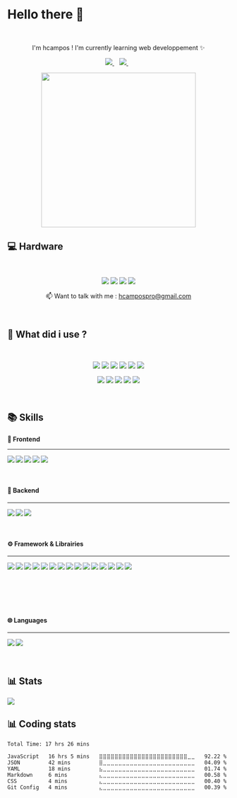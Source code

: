 <h1 align='left'>
  Hello there 👋 
</h1>  

<p align='center'>
  I'm hcampos ! I'm currently learning web developpement ✨
</p>

<p align='center'>
  
  <a target='_blank' href="https://www.linkedin.com/in/hugo-campos-782702203/">
    <img src="https://img.shields.io/badge/linkedin-%230077B5.svg?&style=for-the-badge&logo=linkedin&logoColor=white" />
  </a>&nbsp;&nbsp;
  <a target='_blank' href="mailto:hcampospro@gmail.com">
    <img src="https://img.shields.io/badge/Gmail-D14836?style=for-the-badge&logo=gmail&logoColor=white" />
  </a>&nbsp;&nbsp;
  
</p>

<p align='center'>
  <a href="#"><img src="https://github-readme-stats.vercel.app/api?username=Sakoutecher&show_icons=true&count_private=true&theme=dark" width="350"></a>
</p>

## 💻 Hardware

<br>
<p align='center'>
  <p align='center'>
    <img src="https://img.shields.io/badge/mac%20os-000000?style=for-the-badge&logo=apple&logoColor=white" />
    <img src="https://img.shields.io/badge/Apple%20laptop-333333?style=for-the-badge&logo=apple&logoColor=white" />
    <img src="https://img.shields.io/badge/Intel%20Core_i5_10th-0071C5?style=for-the-badge&logo=intel&logoColor=white" />
    <img src="https://img.shields.io/badge/RAM-8GB-%230071C5.svg?&style=for-the-badge&logoColor=white" />
  </p>
</p>

<p align='center'>
  📫 Want to talk with me : <a href='mailto:hcampospro@gmail.com'>hcampospro@gmail.com</a>
</p>
<br>

## 🔨 What did i use ?

<br>
<p align='center'>
  <img src="https://img.shields.io/badge/Brave-FF1B2D?style=for-the-badge&logo=Brave&logoColor=white" />
  <img src="https://img.shields.io/badge/Discord-5865F2?style=for-the-badge&logo=discord&logoColor=white" />
  <img src="https://img.shields.io/badge/Microsoft_Teams-6264A7?style=for-the-badge&logo=microsoft-teams&logoColor=white" />
  <img src="https://img.shields.io/badge/VSCode-0078D4?style=for-the-badge&logo=visual%20studio%20code&logoColor=white" />
  <img src="https://img.shields.io/badge/Trello-0052CC?style=for-the-badge&logo=trello&logoColor=white" />
  <img src="https://img.shields.io/badge/GIT-E44C30?style=for-the-badge&logo=git&logoColor=white" />
</p>
<p align='center'>
  <img src="https://img.shields.io/badge/Codesandbox-000000?style=for-the-badge&logo=CodeSandbox&logoColor=white" />
  <img src="https://img.shields.io/badge/Notion-000000?style=for-the-badge&logo=notion&logoColor=white" />
  <img src="https://img.shields.io/badge/Codepen-000000?style=for-the-badge&logo=codepen&logoColor=white" />
  <img src="https://img.shields.io/badge/GitHub-100000?style=for-the-badge&logo=github&logoColor=white" />
  <img src="https://img.shields.io/badge/iTerm2-000000?style=for-the-badge&logo=iterm2&logoColor=white" />
</p>
<br>

## 📚 Skills

<h4><strong>👀 Frontend</strong></4><hr>
<img align="left" src="https://img.shields.io/badge/HTML5-E34F26?style=for-the-badge&logo=html5&logoColor=white" />
<img align="left" src="https://img.shields.io/badge/JavaScript-323330?style=for-the-badge&logo=javascript&logoColor=F7DF1E" />
<img align="left" src="https://img.shields.io/badge/TypeScript-007ACC?style=for-the-badge&logo=typescript&logoColor=white" />
<img align="left" src="https://img.shields.io/badge/Sass-CC6699?style=for-the-badge&logo=sass&logoColor=white" />
<img align="left" src="https://img.shields.io/badge/CSS3-1572B6?style=for-the-badge&logo=css3&logoColor=white" />
<br><br><br>

<h4><strong>🔐 Backend</strong></h4><hr>
<img align="left" src="https://img.shields.io/badge/MariaDB-003545?style=for-the-badge&logo=mariadb&logoColor=white" />
<img align="left" src="https://img.shields.io/badge/MySQL-005C84?style=for-the-badge&logo=mysql&logoColor=white" />
<img align="left" src="https://img.shields.io/badge/PHP-777BB4?style=for-the-badge&logo=php&logoColor=white" />
<br><br><br>

<h4><strong>⚙ Framework & Librairies</strong></h4><hr>
<img align="left" src="https://img.shields.io/badge/Apache-D22128?style=for-the-badge&logo=Apache&logoColor=white" />
<img align="left" src="https://img.shields.io/badge/Chart.js-FF6384?style=for-the-badge&logo=chartdotjs&logoColor=white" />
<img align="left" src="https://img.shields.io/badge/Font_Awesome-339AF0?style=for-the-badge&logo=fontawesome&logoColor=white" />
<img align="left" src="https://img.shields.io/badge/GitHub%20Pages-222222?style=for-the-badge&logo=GitHub%20Pages&logoColor=white" />
<img align="left" src="https://img.shields.io/badge/jQuery-0769AD?style=for-the-badge&logo=jquery&logoColor=white" />
<img align="left" src="https://img.shields.io/badge/Laragon-0E83CD?style=for-the-badge&logo=Laragon&logoColor=white" />
<img align="left" src="https://img.shields.io/badge/Node.js-339933?style=for-the-badge&logo=nodedotjs&logoColor=white" />
<img align="left" src="https://img.shields.io/badge/npm-CB3837?style=for-the-badge&logo=npm&logoColor=white" />
<img align="left" src="https://img.shields.io/badge/React-20232A?style=for-the-badge&logo=react&logoColor=61DAFB" />
<img align="left" src="https://img.shields.io/badge/Xampp-F37623?style=for-the-badge&logo=xampp&logoColor=white" />
<img align="left" src="https://img.shields.io/badge/styled--components-DB7093?style=for-the-badge&logo=styled-components&logoColor=white" />
<img align="left" src="https://img.shields.io/badge/Angular-DD0031?style=for-the-badge&logo=angular&logoColor=white" />
<img align="left" src="https://img.shields.io/badge/React_Native-20232A?style=for-the-badge&logo=react&logoColor=61DAFB" />
<img align="left" src="https://img.shields.io/badge/Express.js-000000?style=for-the-badge&logo=express&logoColor=white" />
<img align="left" src="https://img.shields.io/badge/Socket.io-010101?&style=for-the-badge&logo=Socket.io&logoColor=white" />
<br><br><br><br><br><br>

<h4><strong>🌐 Languages</strong></h4><hr>
<img align="left" src="https://img.shields.io/badge/French-Native-blue?style=for-the-badge" />
<img align="left" src="https://img.shields.io/badge/English-B2-blue?style=for-the-badge" />
<br><br><br>

## 📊 Stats

<img align='center' src="https://github-readme-stats.vercel.app/api/top-langs/?username=Sakoutecher&layout=compact" />

## 📊 Coding stats

<!--START_SECTION:waka-->

```text
Total Time: 17 hrs 26 mins

JavaScript   16 hrs 5 mins   ⣿⣿⣿⣿⣿⣿⣿⣿⣿⣿⣿⣿⣿⣿⣿⣿⣿⣿⣿⣿⣿⣿⣿⣀⣀   92.22 %
JSON         42 mins         ⣿⣀⣀⣀⣀⣀⣀⣀⣀⣀⣀⣀⣀⣀⣀⣀⣀⣀⣀⣀⣀⣀⣀⣀⣀   04.09 %
YAML         18 mins         ⣦⣀⣀⣀⣀⣀⣀⣀⣀⣀⣀⣀⣀⣀⣀⣀⣀⣀⣀⣀⣀⣀⣀⣀⣀   01.74 %
Markdown     6 mins          ⣄⣀⣀⣀⣀⣀⣀⣀⣀⣀⣀⣀⣀⣀⣀⣀⣀⣀⣀⣀⣀⣀⣀⣀⣀   00.58 %
CSS          4 mins          ⣄⣀⣀⣀⣀⣀⣀⣀⣀⣀⣀⣀⣀⣀⣀⣀⣀⣀⣀⣀⣀⣀⣀⣀⣀   00.40 %
Git Config   4 mins          ⣄⣀⣀⣀⣀⣀⣀⣀⣀⣀⣀⣀⣀⣀⣀⣀⣀⣀⣀⣀⣀⣀⣀⣀⣀   00.39 %
```

<!--END_SECTION:waka-->
